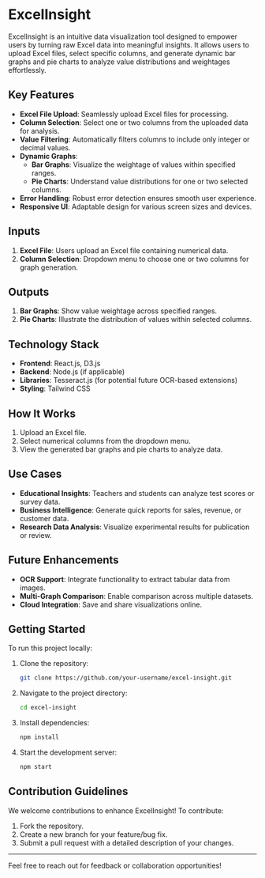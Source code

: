 # ExcelInsight

ExcelInsight is an intuitive data visualization tool designed to empower users by turning raw Excel data into meaningful insights. It allows users to upload Excel files, select specific columns, and generate dynamic bar graphs and pie charts to analyze value distributions and weightages effortlessly.

## Key Features

- **Excel File Upload**: Seamlessly upload Excel files for processing.
- **Column Selection**: Select one or two columns from the uploaded data for analysis.
- **Value Filtering**: Automatically filters columns to include only integer or decimal values.
- **Dynamic Graphs**:
  - **Bar Graphs**: Visualize the weightage of values within specified ranges.
  - **Pie Charts**: Understand value distributions for one or two selected columns.
- **Error Handling**: Robust error detection ensures smooth user experience.
- **Responsive UI**: Adaptable design for various screen sizes and devices.

## Inputs

1. **Excel File**: Users upload an Excel file containing numerical data.
2. **Column Selection**: Dropdown menu to choose one or two columns for graph generation.

## Outputs

1. **Bar Graphs**: Show value weightage across specified ranges.
2. **Pie Charts**: Illustrate the distribution of values within selected columns.

## Technology Stack

- **Frontend**: React.js, D3.js
- **Backend**: Node.js (if applicable)
- **Libraries**: Tesseract.js (for potential future OCR-based extensions)
- **Styling**: Tailwind CSS

## How It Works

1. Upload an Excel file.
2. Select numerical columns from the dropdown menu.
3. View the generated bar graphs and pie charts to analyze data.

## Use Cases

- **Educational Insights**: Teachers and students can analyze test scores or survey data.
- **Business Intelligence**: Generate quick reports for sales, revenue, or customer data.
- **Research Data Analysis**: Visualize experimental results for publication or review.

## Future Enhancements

- **OCR Support**: Integrate functionality to extract tabular data from images.
- **Multi-Graph Comparison**: Enable comparison across multiple datasets.
- **Cloud Integration**: Save and share visualizations online.

## Getting Started

To run this project locally:

1. Clone the repository:
   ```bash
   git clone https://github.com/your-username/excel-insight.git
   ```
2. Navigate to the project directory:
   ```bash
   cd excel-insight
   ```
3. Install dependencies:
   ```bash
   npm install
   ```
4. Start the development server:
   ```bash
   npm start
   ```

## Contribution Guidelines

We welcome contributions to enhance ExcelInsight! To contribute:

1. Fork the repository.
2. Create a new branch for your feature/bug fix.
3. Submit a pull request with a detailed description of your changes.

---

Feel free to reach out for feedback or collaboration opportunities!


